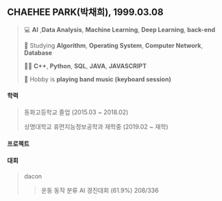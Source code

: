 ## CHAEHEE PARK(박채희), 1999.03.08
> 💻 **AI** ,**Data Analysis**, **Machine Learning**, **Deep Learning**, **back-end**
> 
> 📝 Studying **Algorithm**, **Operating System**, **Computer Network**, **Database**
> 
> 👩‍💻 **C++**, **Python**, **SQL**, **JAVA**, **JAVASCRIPT**
> 
> 🎹  Hobby is **playing band music (keyboard session)**


#### 학력  
>동화고등학교 졸업 (2015.03 ~ 2018.02) 
>
>상명대학교 휴먼지능정보공학과 재학중 (2019.02 ~ 재학)



#### 프로젝트



#### 대회
>dacon
>>운동 동작 분류 AI 경진대회 (61.9%) 208/336
